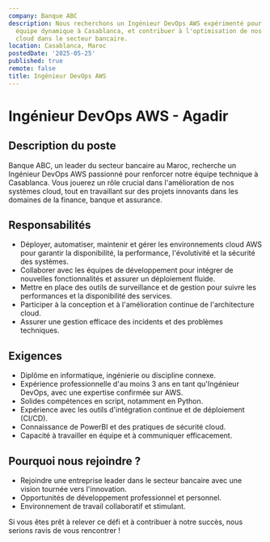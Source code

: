 ```yaml
---
company: Banque ABC
description: Nous recherchons un Ingénieur DevOps AWS expérimenté pour rejoindre notre
  équipe dynamique à Casablanca, et contribuer à l'optimisation de nos infrastructures
  cloud dans le secteur bancaire.
location: Casablanca, Maroc
postedDate: '2025-05-25'
published: true
remote: false
title: Ingénieur DevOps AWS
---
```


# Ingénieur DevOps AWS - Agadir

## Description du poste

Banque ABC, un leader du secteur bancaire au Maroc, recherche un Ingénieur DevOps AWS passionné pour renforcer notre équipe technique à Casablanca. Vous jouerez un rôle crucial dans l'amélioration de nos systèmes cloud, tout en travaillant sur des projets innovants dans les domaines de la finance, banque et assurance.

## Responsabilités

- Déployer, automatiser, maintenir et gérer les environnements cloud AWS pour garantir la disponibilité, la performance, l'évolutivité et la sécurité des systèmes.
- Collaborer avec les équipes de développement pour intégrer de nouvelles fonctionnalités et assurer un déploiement fluide.
- Mettre en place des outils de surveillance et de gestion pour suivre les performances et la disponibilité des services.
- Participer à la conception et à l'amélioration continue de l'architecture cloud.
- Assurer une gestion efficace des incidents et des problèmes techniques.

## Exigences

- Diplôme en informatique, ingénierie ou discipline connexe.
- Expérience professionnelle d'au moins 3 ans en tant qu'Ingénieur DevOps, avec une expertise confirmée sur AWS.
- Solides compétences en script, notamment en Python.
- Expérience avec les outils d'intégration continue et de déploiement (CI/CD).
- Connaissance de PowerBI et des pratiques de sécurité cloud.
- Capacité à travailler en équipe et à communiquer efficacement.

## Pourquoi nous rejoindre ?

- Rejoindre une entreprise leader dans le secteur bancaire avec une vision tournée vers l'innovation.
- Opportunités de développement professionnel et personnel.
- Environnement de travail collaboratif et stimulant.

Si vous êtes prêt à relever ce défi et à contribuer à notre succès, nous serions ravis de vous rencontrer !
